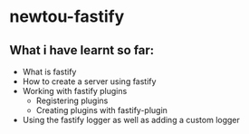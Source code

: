 # newtou-fastify

## What i have learnt so far:

-   What is fastify
-   How to create a server using fastify
-   Working with fastify plugins
    -   Registering plugins
    -   Creating plugins with fastify-plugin
-   Using the fastify logger as well as adding a custom logger
